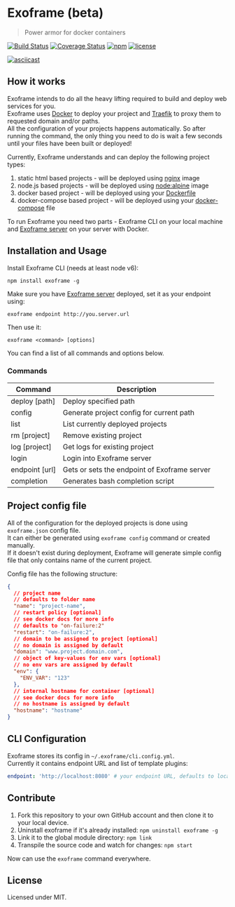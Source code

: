 # Exoframe (beta)

> Power armor for docker containers

[![Build Status](https://travis-ci.org/exoframejs/exoframe.svg?branch=master)](https://travis-ci.org/exoframejs/exoframe)
[![Coverage Status](https://coveralls.io/repos/github/exoframejs/exoframe/badge.svg?branch=master)](https://coveralls.io/github/exoframejs/exoframe?branch=master)
[![npm](https://img.shields.io/npm/v/exoframe.svg?maxAge=2592000)](https://www.npmjs.com/package/exoframe)
[![license](https://img.shields.io/github/license/mashape/apistatus.svg?maxAge=2592000)](https://opensource.org/licenses/MIT)

[![asciicast](https://asciinema.org/a/129255.png)](https://asciinema.org/a/129255)

## How it works

Exoframe intends to do all the heavy lifting required to build and deploy web services for you.  
Exoframe uses [Docker](https://www.docker.com/) to deploy your project and [Traefik](https://traefik.io/) to proxy them to requested domain and/or paths.  
All the configuration of your projects happens automatically. So after running the command, the only thing you need to do is wait a few seconds until your files have been built or deployed!

Currently, Exoframe understands and can deploy the following project types:

1. static html based projects - will be deployed using [nginx](http://hub.docker.com/_/nginx) image
2. node.js based projects - will be deployed using [node:alpine](https://hub.docker.com/_/node) image
3. docker based project - will be deployed using your [Dockerfile](https://docs.docker.com/engine/reference/builder/)
4. docker-compose based project - will be deployed using your [docker-compose](https://docs.docker.com/compose/compose-file/) file

To run Exoframe you need two parts - Exoframe CLI on your local machine and [Exoframe server](https://github.com/exoframejs/exoframe-server) on your server with Docker.

## Installation and Usage

Install Exoframe CLI (needs at least node v6):

```
npm install exoframe -g
```

Make sure you have [Exoframe server](https://github.com/exoframejs/exoframe-server) deployed, set it as your endpoint using:

```
exoframe endpoint http://you.server.url
```

Then use it:

```
exoframe <command> [options]
```

You can find a list of all commands and options below.

### Commands

| Command                | Description |
| ---------------------- | ----------- |
| deploy [path]          | Deploy specified path |
| config                 | Generate project config for current path |
| list                   | List currently deployed projects |
| rm [project]           | Remove existing project |
| log [project]          | Get logs for existing project |
| login                  | Login into Exoframe server |
| endpoint [url]         | Gets or sets the endpoint of Exoframe server |
| completion             | Generates bash completion script  |

## Project config file

All of the configuration for the deployed projects is done using `exoframe.json` config file.  
It can either be generated using `exoframe config` command or created manually.  
If it doesn't exist during deployment, Exoframe will generate simple config file that only contains name of the current project.

Config file has the following structure:
```json
{
  // project name
  // defaults to folder name
  "name": "project-name",
  // restart policy [optional]
  // see docker docs for more info
  // defaults to "on-failure:2"
  "restart": "on-failure:2",
  // domain to be assigned to project [optional]
  // no domain is assigned by default
  "domain": "www.project.domain.com",
  // object of key-values for env vars [optional]
  // no env vars are assigned by default
  "env": {
    "ENV_VAR": "123"
  },
  // internal hostname for container [optional]
  // see docker docs for more info
  // no hostname is assigned by default
  "hostname": "hostname"
}
```

## CLI Configuration

Exoframe stores its config in `~/.exoframe/cli.config.yml`.  
Currently it contains endpoint URL and list of template plugins:

```yaml
endpoint: 'http://localhost:8080' # your endpoint URL, defaults to localhost
```

## Contribute

1. Fork this repository to your own GitHub account and then clone it to your local device.
2. Uninstall exoframe if it's already installed: `npm uninstall exoframe -g`
3. Link it to the global module directory: `npm link`
4. Transpile the source code and watch for changes: `npm start`

Now can use the `exoframe` command everywhere.

## License

Licensed under MIT.

